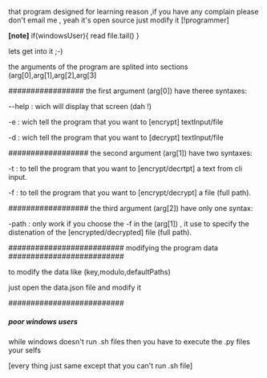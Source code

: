
that program designed for learning reason ,if you have any complain please don't email me , yeah it's open source just modify it [!programmer]

**[note]**
	if(windowsUser){
	read file.tail()
}

lets get into it ;-)

the arguments of the program are splited into sections (arg[0],arg[1],arg[2],arg[3]



#################
the first argument (arg[0]) have theree syntaxes:

--help : wich will display that screen (dah !)

-e : wich tell the program that you want to [encrypt] textInput/file

-d : wich tell the program that you want to [decrypt] textInput/file


##################
the second argument (arg[1]) have two syntaxes:

-t : to tell the program that you want to [encrypt/decrtpt] a text from cli input.

-f : to tell the program that you want to [encrypt/decrypt] a file (full path).

##################
the third argument (arg[2]) have only one syntax:

-path : only work if you choose the -f in the (arg[1]) , it use to specify the 
	    distenation of the [encrypted/decrypted] file (full path).
 


 ##########################
 modifying the program data
 ##########################

 to modify the data like (key,modulo,defaultPaths)

 just open the data.json file and modify it

 ##########################


##### poor windows users #####

while windows doesn't run .sh files
then you have to execute the .py files 
your selfs

[every thing just same except that you
can't run .sh file]